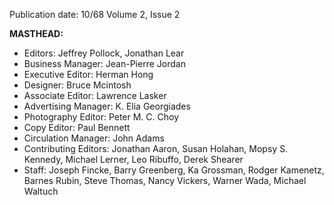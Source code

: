 Publication date: 10/68
Volume 2, Issue 2

**MASTHEAD:**
- Editors: Jeffrey Pollock, Jonathan Lear
- Business Manager: Jean-Pierre Jordan
- Executive Editor: Herman Hong
- Designer: Bruce Mcintosh
- Associate Editor: Lawrence Lasker
- Advertising Manager: K. Elia Georgiades
- Photography Editor: Peter M. C. Choy
- Copy Editor: Paul Bennett
- Circulation Manager: John Adams
- Contributing Editors: Jonathan Aaron, Susan Holahan, Mopsy S. Kennedy, Michael Lerner, Leo Ribuffo, Derek Shearer
- Staff: Joseph Fincke, Barry Greenberg, Ka Grossman, Rodger Kamenetz, Barnes Rubin, Steve Thomas, Nancy Vickers, Warner Wada, Michael Waltuch

